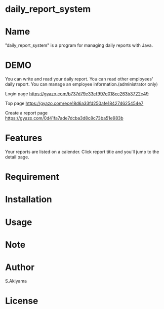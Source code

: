 # daily_report_system
# Name
 
”daily_report_system" is a program for managing daily reports with Java.

# DEMO
You can write and read your daily report.
You can read other employees' daily report.
You can manage an employee information.(administrator only) 

Login page
https://gyazo.com/b737d79e33cf997e018cc263b3722c49

Top page
https://gyazo.com/ece18d6a33fd250afe184274625454e7

Create a report page
https://gyazo.com/0d41fa7ade7dcba3d8c8c73ba51e983b
 
# Features
Your reports are listed on a calender. 
Click report title and you'll jump to the detail page.
 
# Requirement


# Installation

# Usage

# Note

# Author

S.Akiyama

# License

